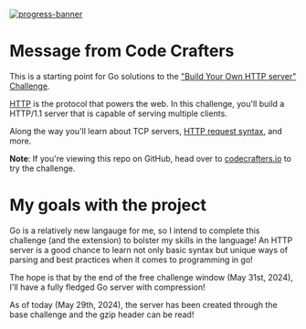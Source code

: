 [![progress-banner](https://backend.codecrafters.io/progress/http-server/020cc44e-dfb9-40d0-8daa-1b9c55fde346)](https://app.codecrafters.io/users/codecrafters-bot?r=2qF)

# Message from Code Crafters

This is a starting point for Go solutions to the
["Build Your Own HTTP server" Challenge](https://app.codecrafters.io/courses/http-server/overview).

[HTTP](https://en.wikipedia.org/wiki/Hypertext_Transfer_Protocol) is the
protocol that powers the web. In this challenge, you'll build a HTTP/1.1 server
that is capable of serving multiple clients.

Along the way you'll learn about TCP servers,
[HTTP request syntax](https://www.w3.org/Protocols/rfc2616/rfc2616-sec5.html),
and more.

**Note**: If you're viewing this repo on GitHub, head over to
[codecrafters.io](https://codecrafters.io) to try the challenge.

# My goals with the project 

Go is a relatively new langauge for me, so I intend to complete this challenge (and the extension) to bolster my skills in the language!
An HTTP server is a good chance to learn not only basic syntax but unique ways of parsing and best practices when it comes to programming in go!

The hope is that by the end of the free challenge window (May 31st, 2024), I'll have a fully fledged Go server with compression!

As of today (May 29th, 2024), the server has been created through the base challenge and the gzip header can be read!
